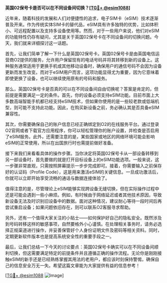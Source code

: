 **英国02保号卡是否可以在不同设备间切换？[[TG💪+ @esim1088](https://t.me/s/esim1088)]**

近年来，随着科技的发展和人们对便捷性的追求，电子SIM卡（eSIM）技术逐渐普及开来。作为传统实体SIM卡的替代品，eSIM具有许多独特的优势，比如体积小、可远程配置以及支持多设备使用等。然而，对于一些用户来说，他们对eSIM的功能特性仍存有疑问，尤其是关于英国02保号卡在不同设备间的切换问题。今天，我们就来详细探讨这一话题。

首先，让我们简单了解一下什么是英国02保号卡。英国02保号卡是由英国电信运营商O2提供的服务，允许用户保留现有的电话号码并将其转移到新的设备上。这种服务通常适用于更换手机或其他移动设备时，确保用户的通信号码不会因为设备更新而发生改变。而对于eSIM用户而言，这项功能显得尤为重要，因为它意味着即使更换了设备，也可以继续使用原有的号码和服务。

那么，英国02保号卡是否真的可以在不同设备间自由切换呢？答案是肯定的，但前提是需要满足一定的条件。首先，你的设备必须支持eSIM功能。目前市面上大多数高端智能手机都已经支持eSIM技术，但如果你使用的是一些较老款或低端机型，则可能不支持此功能。因此，在购买新设备之前，务必确认其是否具备eSIM兼容性。

其次，你需要确保自己的账户信息已经正确绑定到O2的在线服务平台。通过登录O2官网或者下载官方应用程序，你可以轻松管理你的账户设置，并检查是否启用了eSIM服务。此外，还需要注意的是，某些国家或地区的网络环境可能会影响eSIM的正常使用，所以在出国旅行时也需提前做好准备。

接下来我们来看看具体的操作步骤。当你决定将英国02保号卡从一部设备转移到另一部设备时，首先要做的就是打开目标设备上的eSIM功能选项。一般来说，这一步骤非常直观，只需按照屏幕提示一步步完成即可。接着，你需要输入之前保存好的认证码（Profile Code），这是用来激活eSIM的关键信息。一旦成功激活后，你就可以立即开始享受流畅的通话与数据连接体验了。

值得注意的是，尽管理论上eSIM能够实现跨设备无缝切换，但在实际操作过程中还是可能会遇到一些小麻烦。例如，有时候由于网络延迟或者其他技术原因，导致新设备无法及时识别旧设备中的数据。面对这种情况，建议耐心等待一段时间后再尝试重启设备；如果问题依旧存在，则可以联系O2客服寻求帮助。

另外，还有一个值得大家关注的小贴士——如何保护好自己的隐私安全。既然涉及到号码转移这样的敏感事项，自然要格外小心谨慎。在处理相关事务时，请务必选择正规渠道进行操作，并妥善保管好个人身份证明文件及密码等相关资料。同时，定期更新软件版本也是提高系统安全性的重要手段之一。

最后，让我们总结一下今天的讨论要点：英国02保号卡确实可以在不同设备间顺利切换，但这需要满足特定的前提条件并且遵循正确的操作流程。无论你是刚刚接触eSIM的新手还是已经熟练掌握其用法的老用户，都应该时刻保持警惕，确保自己的信息安全万无一失。希望这篇文章能为大家提供有益的信息参考！

[[TG💪+ @esim1088](https://t.me/s/esim1088) ![Image](https://i.postimg.cc/4NQfJmqS/Snipaste-2025-05-13-00-14-12.png)]